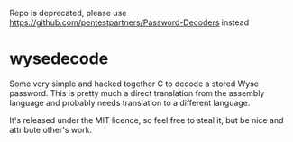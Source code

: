 Repo is deprecated, please use https://github.com/pentestpartners/Password-Decoders instead

# wysedecode
Some very simple and hacked together C to decode a stored Wyse password. This is pretty much a direct translation from the assembly language and probably needs translation to a different language.

It's released under the MIT licence, so feel free to steal it, but be nice and attribute other's work.
